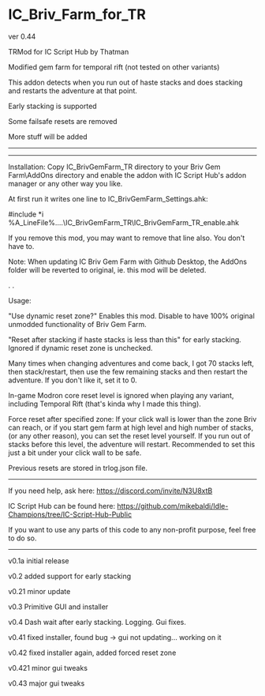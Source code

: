 # IC_Briv_Farm_for_TR

ver 0.44

TRMod for IC Script Hub by Thatman

Modified gem farm for temporal rift (not tested on other variants)


This addon detects when you run out of haste stacks and does stacking and restarts the adventure at that point.

Early stacking is supported

Some failsafe resets are removed

More stuff will be added

---



---
 
 
Installation: Copy IC_BrivGemFarm_TR directory to your Briv Gem Farm\AddOns directory and enable the addon with IC Script Hub's addon manager or any other way you like.

At first run it writes one line to IC_BrivGemFarm_Settings.ahk:

 #include *i %A_LineFile%\..\..\IC_BrivGemFarm_TR\IC_BrivGemFarm_TR_enable.ahk

If you remove this mod, you may want to remove that line also. You don't have to.
 

Note: When updating IC Briv Gem Farm with Github Desktop, the AddOns folder will be reverted to original, ie. this mod will be deleted.

.
.


Usage:

"Use dynamic reset zone?" Enables this mod. Disable to have 100% original unmodded functionality of Briv Gem Farm.

"Reset after stacking if haste stacks is less than this" for early stacking. Ignored if dynamic reset zone is unchecked.

Many times when changing adventures and come back, I got 70 stacks left, then stack/restart, then use the few remaining stacks and then restart the adventure. If you don't like it, set it to 0.

In-game Modron core reset level is ignored when playing any variant, including Temporal Rift (that's kinda why I made this thing).

Force reset after specified zone: If your click wall is lower than the zone Briv can reach, or if you start gem farm at high level and high number of stacks, (or any other reason), you can set the reset level yourself. If you run out of stacks before this level, the adventure will restart. Recommended to set this just a bit under your click wall to be safe.

Previous resets are stored in trlog.json file.

---

If you need help, ask here: https://discord.com/invite/N3U8xtB

IC Script Hub can be found here: https://github.com/mikebaldi/Idle-Champions/tree/IC-Script-Hub-Public

If you want to use any parts of this code to any non-profit purpose, feel free to do so.

---

v0.1a initial release

v0.2 added support for early stacking

v0.21 minor update

v0.3 Primitive GUI and installer

v0.4 Dash wait after early stacking. Logging. Gui fixes.

v0.41 fixed installer, found bug -> gui not updating... working on it

v0.42 fixed installer again, added forced reset zone

v0.421 minor gui tweaks

v0.43 major gui tweaks